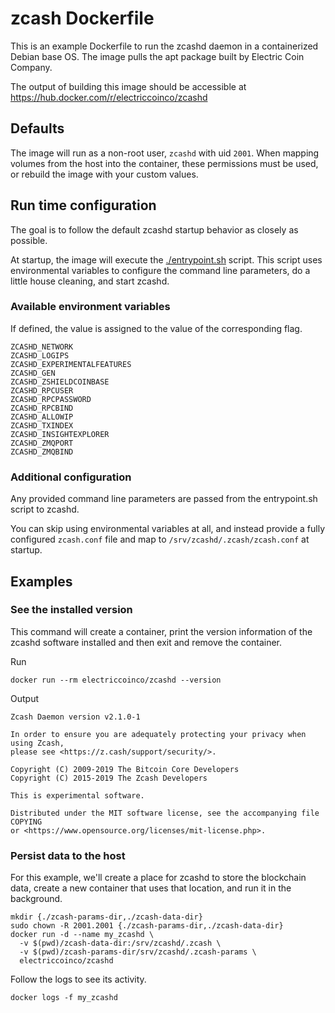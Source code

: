 # zcash Dockerfile

This is an example Dockerfile to run the zcashd daemon in a containerized Debian base OS. The image pulls the apt package built by Electric Coin Company.

The output of building this image should be accessible at https://hub.docker.com/r/electriccoinco/zcashd

## Defaults

The image will run as a non-root user, `zcashd` with uid `2001`. When mapping volumes from the host into the container, these permissions must be used, or rebuild the image with your custom values.

## Run time configuration

The goal is to follow the default zcashd startup behavior as closely as possible.

At startup, the image will execute the [./entrypoint.sh](./entrypoint.sh) script. This script uses environmental variables to configure the command line parameters, do a little house cleaning, and start zcashd.

### Available environment variables

If defined, the value is assigned to the value of the corresponding flag.

```
ZCASHD_NETWORK
ZCASHD_LOGIPS
ZCASHD_EXPERIMENTALFEATURES
ZCASHD_GEN
ZCASHD_ZSHIELDCOINBASE
ZCASHD_RPCUSER
ZCASHD_RPCPASSWORD
ZCASHD_RPCBIND
ZCASHD_ALLOWIP
ZCASHD_TXINDEX
ZCASHD_INSIGHTEXPLORER
ZCASHD_ZMQPORT
ZCASHD_ZMQBIND
```

### Additional configuration

Any provided command line parameters are passed from the entrypoint.sh script to zcashd.

You can skip using environmental variables at all, and instead provide a fully configured `zcash.conf` file and map to `/srv/zcashd/.zcash/zcash.conf` at startup.

## Examples

### See the installed version

This command will create a container, print the version information of the zcashd software installed and then exit and remove the container.

Run
```
docker run --rm electriccoinco/zcashd --version
```

Output
```
Zcash Daemon version v2.1.0-1

In order to ensure you are adequately protecting your privacy when using Zcash,
please see <https://z.cash/support/security/>.

Copyright (C) 2009-2019 The Bitcoin Core Developers
Copyright (C) 2015-2019 The Zcash Developers

This is experimental software.

Distributed under the MIT software license, see the accompanying file COPYING
or <https://www.opensource.org/licenses/mit-license.php>.
```

### Persist data to the host

For this example, we'll create a place for zcashd to store the blockchain data, create a new container that uses that location, and run it in the background.

```
mkdir {./zcash-params-dir,./zcash-data-dir}
sudo chown -R 2001.2001 {./zcash-params-dir,./zcash-data-dir}
docker run -d --name my_zcashd \
  -v $(pwd)/zcash-data-dir:/srv/zcashd/.zcash \
  -v $(pwd)/zcash-params-dir/srv/zcashd/.zcash-params \
  electriccoinco/zcashd
```  

Follow the logs to see its activity.

```
docker logs -f my_zcashd
```
